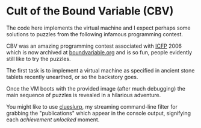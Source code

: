 # Cult of the Bound Variable (CBV)

The code here implements the virtual machine and I expect perhaps some solutions
to puzzles from the following infamous programming contest.

CBV was an amazing programming contest associated with
[ICFP](https://www.sigplan.org/Conferences/ICFP/) 2006 which is now archived at
[boundvariable.org](http://boundvariable.org) and is so fun, people evidently
still like to try the puzzles.

The first task is to implement a virtual machine as specified in ancient stone
tablets recently unearthed, or so the backstory goes.

Once the VM boots with the provided image (after much debugging) the main
sequence of puzzles is revealed in a hilarious adventure.

You might like to use [clueslurp](https://github.com/christo/clueslurp), my
streaming command-line filter for grabbing the "publications" which appear in
the console output, signifying each _achievement unlocked_ moment.
